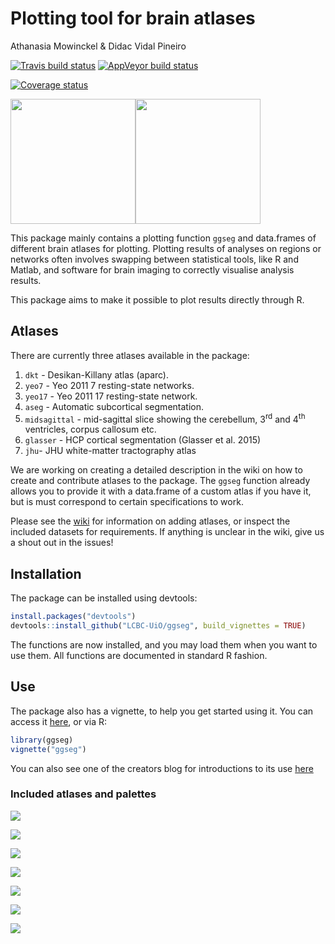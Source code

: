 Plotting tool for brain atlases
================
Athanasia Mowinckel & Didac Vidal Pineiro

[![Travis build
status](https://travis-ci.com/LCBC-UiO/ggseg.svg?branch=master)](https://travis-ci.com/LCBC-UiO/ggseg)
[![AppVeyor build
status](https://ci.appveyor.com/api/projects/status/github/LCBC-UiO/ggseg?branch=master&svg=true)](https://ci.appveyor.com/project/LCBC-UiO/ggseg)

[![Coverage
status](https://codecov.io/gh/LCBC-UiO/ggseg/branch/master/graph/badge.svg)](https://codecov.io/github/LCBC-UiO/ggseg?branch=master)

<img src="img/ggseg_contemp.png" width="200px" /><img src="img/ggseg_retro.png" width="200px" />

This package mainly contains a plotting function `ggseg` and data.frames
of different brain atlases for plotting. Plotting results of analyses on
regions or networks often involves swapping between statistical tools,
like R and Matlab, and software for brain imaging to correctly visualise
analysis results.

This package aims to make it possible to plot results directly through
R.

## Atlases

There are currently three atlases available in the package:

1.  `dkt` - Desikan-Killany atlas (aparc).  
2.  `yeo7` - Yeo 2011 7 resting-state networks.  
3.  `yeo17` - Yeo 2011 17 resting-state network.  
4.  `aseg` - Automatic subcortical segmentation.  
5.  `midsagittal` - mid-sagittal slice showing the cerebellum,
    3<sup>rd</sup> and 4<sup>th</sup> ventricles, corpus callosum etc.
6.  `glasser` - HCP cortical segmentation (Glasser et al. 2015)  
7.  `jhu`- JHU white-matter tractography atlas

We are working on creating a detailed description in the wiki on how to
create and contribute atlases to the package. The `ggseg` function
already allows you to provide it with a data.frame of a custom atlas if
you have it, but is must correspond to certain specifications to work.

Please see the
[wiki](https://github.com/LCBC-UiO/ggseg/wiki/Creating-and-contributing-atlases)
for information on adding atlases, or inspect the included datasets for
requirements. If anything is unclear in the wiki, give us a shout out in
the issues\!

## Installation

The package can be installed using devtools:

``` r
install.packages("devtools")
devtools::install_github("LCBC-UiO/ggseg", build_vignettes = TRUE)
```

The functions are now installed, and you may load them when you want to
use them. All functions are documented in standard R fashion.

## Use

The package also has a vignette, to help you get started using it. You
can access it [here](https://lcbc-uio.github.io/ggseg/ggseg.html), or
via R:

``` r
library(ggseg)
vignette("ggseg")
```

You can also see one of the creators blog for introductions to its use
[here](https://drmowinckels.io/blog/introducing-the-ggseg-r-package-for-brain-segmentations/)

### Included atlases and palettes

![](README_files/figure-gfm/dkt-1.png)<!-- -->

![](README_files/figure-gfm/yeo7-1.png)<!-- -->

![](README_files/figure-gfm/yeo17-1.png)<!-- -->

![](README_files/figure-gfm/glasser-1.png)<!-- -->

![](README_files/figure-gfm/aseg-1.png)<!-- -->

![](README_files/figure-gfm/midsagittal-1.png)<!-- -->

![](README_files/figure-gfm/jhu-1.png)<!-- -->
